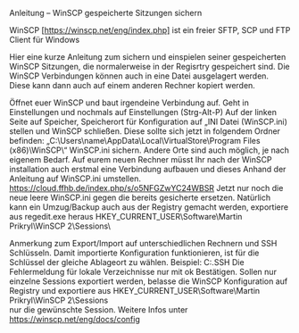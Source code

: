 Anleitung – WinSCP gespeicherte Sitzungen sichern

WinSCP [https://winscp.net/eng/index.php] ist ein freier SFTP, SCP und FTP Client für Windows


Hier eine kurze Anleitung zum sichern und einspielen seiner gespeicherten WinSCP Sitzungen, die normalerweise in der Regisrtry gespeichert sind.
Die WinSCP Verbindungen können auch in eine Datei ausgelagert werden. Diese kann dann auch auf einem anderen Rechner kopiert werden.

Öffnet euer WinSCP und baut irgendeine Verbindung auf. Geht in Einstellungen und nochmals auf Einstellungen (Strg-Alt-P)
Auf der linken Seite auf Speicher, Speicherort für Konfiguration auf „INI Datei (WinSCP.ini) stellen und WinSCP schließen.
Diese sollte sich jetzt in folgendem Ordner befinden: „﻿C:\Users\name\AppData\Local\VirtualStore\Program Files (x86)\WinSCP\“
WinSCP.ini sichern. Andere Orte sind auch möglich, je nach eigenem Bedarf.
Auf eurem neuen Rechner müsst Ihr nach der WinSCP installation auch erstmal eine Verbindung aufbauen und dieses Anhand der Anleitung auf WinSCP.ini umstellen.
https://cloud.ffhb.de/index.php/s/o5NFGZwYC24WBSR
Jetzt nur noch die neue leere WinSCP.ini gegen die bereits gesicherte ersetzen.
Natürlich kann ein Umzug/Backup auch aus der Registry gemacht werden, exportiere aus regedit.exe heraus
HKEY_CURRENT_USER\Software\Martin Prikryl\WinSCP 2\Sessions\

Anmerkung zum Export/Import auf unterschiedlichen Rechnern und SSH Schlüsseln.
Damit importierte Konfiguration funktionieren, ist für die Schlüssel der gleiche Ablageort zu wählen. Beispiel: C:\.SSH
Die Fehlermeldung für lokale Verzeichnisse nur mit ok Bestätigen.
Sollen nur einzelne Sessions exportiert werden, belasse die WinSCP Konfiguration auf Registry und exportiere aus
HKEY_CURRENT_USER\Software\Martin Prikryl\WinSCP 2\Sessions\
nur die gewünschte Session. Weitere Infos unter https://winscp.net/eng/docs/config
